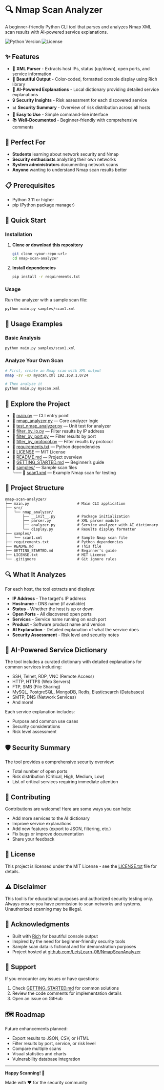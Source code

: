 # 🔍 Nmap Scan Analyzer

A beginner-friendly Python CLI tool that parses and analyzes Nmap XML scan results with AI-powered service explanations.

![Python Version](https://img.shields.io/badge/python-3.11%2B-blue)
![License](https://img.shields.io/badge/license-MIT-green)

## ✨ Features

- 📄 **XML Parser** - Extracts host IPs, status (up/down), open ports, and service information
- 🎨 **Beautiful Output** - Color-coded, formatted console display using Rich library
- 🤖 **AI-Powered Explanations** - Local dictionary providing detailed service explanations
- 🔒 **Security Insights** - Risk assessment for each discovered service
- 📊 **Security Summary** - Overview of risk distribution across all hosts
- 🚀 **Easy to Use** - Simple command-line interface
- 📚 **Well-Documented** - Beginner-friendly with comprehensive comments

## 🎯 Perfect For

- **Students** learning about network security and Nmap
- **Security enthusiasts** analyzing their own networks
- **System administrators** documenting network scans
- **Anyone** wanting to understand Nmap scan results better

## 📋 Prerequisites

- Python 3.11 or higher
- pip (Python package manager)

## 🚀 Quick Start

### Installation

1. **Clone or download this repository**
   ```bash
   git clone <your-repo-url>
   cd nmap-scan-analyzer
   ```

2. **Install dependencies**
   ```bash
   pip install -r requirements.txt
   ```

### Usage

Run the analyzer with a sample scan file:

```bash
python main.py samples/scan1.xml
```

## 📖 Usage Examples

### Basic Analysis
```bash
python main.py samples/scan1.xml
```

### Analyze Your Own Scan
```bash
# First, create an Nmap scan with XML output
nmap -sV -oX myscan.xml 192.168.1.0/24

# Then analyze it
python main.py myscan.xml
```
## 📂 Explore the Project

- 📄 [main.py](./main.py) — CLI entry point  
- 📄 [nmap_analyzer.py](./nmap_analyzer.py) — Core analyzer logic  
- 📄 [test_nmap_analyzer.py](./test_nmap_analyzer.py) — Unit test for analyzer  
- 📄 [filter_by_ip.py](./filter_by_ip.py) — Filter results by IP address  
- 📄 [filter_by_port.py](./filter_by_port.py) — Filter results by port  
- 📄 [filter_by_protocol.py](./filter_by_protocol.py) — Filter results by protocol  
- 📄 [requirements.txt](./requirements.txt) — Python dependencies  
- 📄 [LICENSE](./LICENSE) — MIT License  
- 📄 [README.md](./README.md) — Project overview  
- 📄 [GETTING_STARTED.md](./GETTING_STARTED.md) — Beginner’s guide  
- 📁 [samples/](./samples/) — Sample scan files  
  └── 📄 [scan1.xml](./samples/scan1.xml) — Example Nmap scan for testing


## 📁 Project Structure

```
nmap-scan-analyzer/
├── main.py                      # Main CLI application
├── src/
│   └── nmap_analyzer/
│       ├── __init__.py          # Package initialization
│       ├── parser.py            # XML parser module
│       ├── analyzer.py          # Service analyzer with AI dictionary
│       └── display.py           # Results display formatter
├── samples/
│   └── scan1.xml                # Sample Nmap scan file
├── requirements.txt             # Python dependencies
├── README.md                    # This file
├── GETTING_STARTED.md           # Beginner's guide
├── LICENSE.txt                  # MIT License
└── .gitignore                   # Git ignore rules
```

## 🔍 What It Analyzes

For each host, the tool extracts and displays:

- **IP Address** - The target's IP address
- **Hostname** - DNS name (if available)
- **Status** - Whether the host is up or down
- **Open Ports** - All discovered open ports
- **Services** - Service name running on each port
- **Product** - Software product name and version
- **AI Explanation** - Detailed explanation of what the service does
- **Security Assessment** - Risk level and security notes

## 🤖 AI-Powered Service Dictionary

The tool includes a curated dictionary with detailed explanations for common services including:

- SSH, Telnet, RDP, VNC (Remote Access)
- HTTP, HTTPS (Web Servers)
- FTP, SMB (File Sharing)
- MySQL, PostgreSQL, MongoDB, Redis, Elasticsearch (Databases)
- SMTP, DNS (Network Services)
- And more!

Each service explanation includes:
- Purpose and common use cases
- Security considerations
- Risk level assessment

## 🛡️ Security Summary

The tool provides a comprehensive security overview:
- Total number of open ports
- Risk distribution (Critical, High, Medium, Low)
- List of critical services requiring immediate attention


## 🤝 Contributing

Contributions are welcome! Here are some ways you can help:

- Add more services to the AI dictionary
- Improve service explanations
- Add new features (export to JSON, filtering, etc.)
- Fix bugs or improve documentation
- Share your feedback

## 📝 License

This project is licensed under the MIT License - see the [LICENSE.txt](LICENSE.txt) file for details.

## ⚠️ Disclaimer

This tool is for educational purposes and authorized security testing only. Always ensure you have permission to scan networks and systems. Unauthorized scanning may be illegal.

## 🙏 Acknowledgments

- Built with [Rich](https://github.com/Textualize/rich) for beautiful console output  
- Inspired by the need for beginner-friendly security tools  
- Sample scan data is fictional and for demonstration purposes  
- Project hosted at [github.com/LetsLearn-08/NmapScanAnalyzer](https://github.com/LetsLearn-08/NmapScanAnalyzer)


## 📧 Support

If you encounter any issues or have questions:
1. Check [GETTING_STARTED.md](GETTING_STARTED.md) for common solutions
2. Review the code comments for implementation details
3. Open an issue on GitHub

## 🗺️ Roadmap

Future enhancements planned:
- Export results to JSON, CSV, or HTML
- Filter results by port, service, or risk level
- Compare multiple scans
- Visual statistics and charts
- Vulnerability database integration

---

**Happy Scanning! 🚀**

Made with ❤️ for the security community
